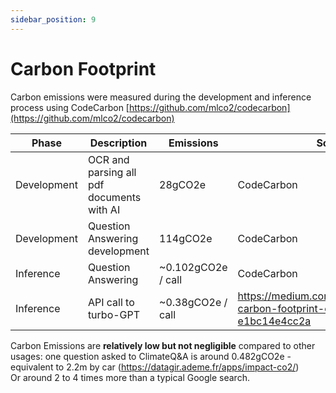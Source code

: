 ```yaml
---
sidebar_position: 9
---
```


# Carbon Footprint


Carbon emissions were measured during the development and inference process using CodeCarbon [https://github.com/mlco2/codecarbon](https://github.com/mlco2/codecarbon)

| Phase | Description | Emissions | Source |
| --- | --- | --- | --- |
| Development  | OCR and parsing all pdf documents with AI | 28gCO2e | CodeCarbon |
| Development | Question Answering development | 114gCO2e | CodeCarbon |
| Inference | Question Answering | ~0.102gCO2e / call | CodeCarbon |
| Inference | API call to turbo-GPT | ~0.38gCO2e / call | https://medium.com/@chrispointon/the-carbon-footprint-of-chatgpt-e1bc14e4cc2a |

Carbon Emissions are **relatively low but not negligible** compared to other usages: one question asked to ClimateQ&A is around 0.482gCO2e - equivalent to 2.2m by car (https://datagir.ademe.fr/apps/impact-co2/)  
Or around 2 to 4 times more than a typical Google search.